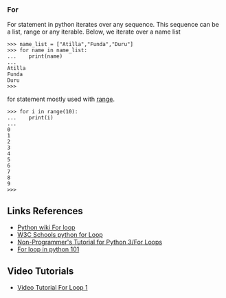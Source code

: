 ### For

For statement in python iterates over any sequence.
This sequence can be a list, range or any iterable.
Below, we iterate over a name list

    >>> name_list = ["Atilla","Funda","Duru"]
    >>> for name in name_list:
    ...    print(name)
    ...
    Atilla
    Funda
    Duru
    >>>


for statement mostly used with [range](range.md).


    >>> for i in range(10):
    ...    print(i)
    ...
    0
    1
    2
    3
    4
    5
    6
    7
    8
    9
    >>>

## Links References

 - [Python wiki For loop](https://wiki.python.org/moin/ForLoop)
 - [W3C Schools python for Loop](https://www.w3schools.com/python/python_for_loops.asp)
 - [Non-Programmer's Tutorial for Python 3/For Loops](https://en.wikibooks.org/wiki/Non-Programmer%27s_Tutorial_for_Python_3/For_Loops)
 - [For loop in python 101](https://python101.pythonlibrary.org/chapter5_loops.html#the-for-loop)

## Video Tutorials

 - [Video Tutorial For Loop 1](https://youtu.be/xtXexPSfcZg)
